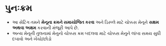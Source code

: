 # **પુનઃક્રમ**

- આ સેટિંગ તમને **મેનૂના ક્રમને સમાયોજિત કરવા** અને ડિસ્પ્લે માટે ચોક્કસ મેનૂને **સક્ષમ અથવા અક્ષમ** કરવાની મંજૂરી આપે છે.
- અન્ય મેનૂની તુલનામાં મેનુનો ચોક્કસ ક્રમ બદલવા માટે ચોક્કસ મેનુને લાંબા સમય સુધી દબાવો અને ખેંચો/છોડો